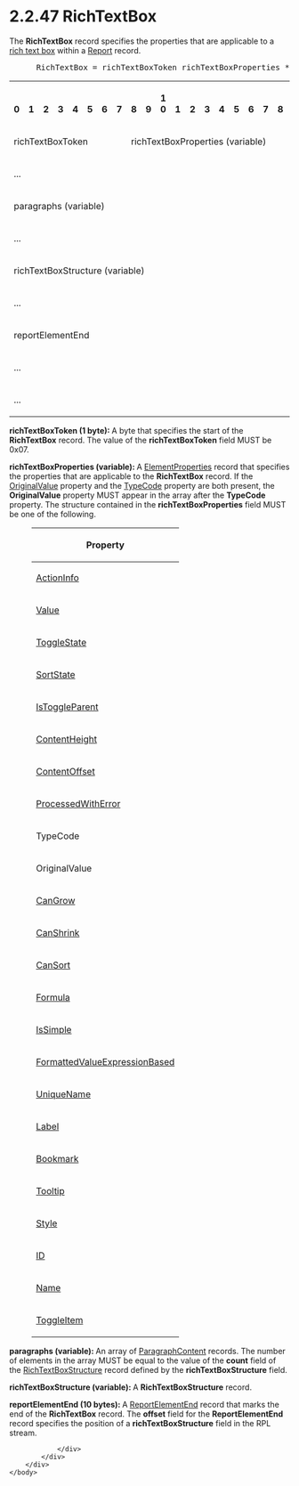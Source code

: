 <html dir="LTR" xmlns:mshelp="http://msdn.microsoft.com/mshelp" xmlns:ddue="http://ddue.schemas.microsoft.com/authoring/2003/5" xmlns:xlink="http://www.w3.org/1999/xlink" xmlns:tool="http://www.microsoft.com/tooltip">
    <head>
        <meta http-equiv="Content-Type" content="text/html; CHARSET=utf-8"></meta>
        <meta name="save" content="history"></meta>
        <title>2.2.47 RichTextBox</title>
        <xml>
            <mshelp:toctitle title="2.2.47 RichTextBox"></mshelp:toctitle>
            <mshelp:rltitle title="[MS-RPL]: RichTextBox"></mshelp:rltitle>
            <mshelp:keyword index="A" term="e1999254-e8d4-4998-8ef5-00e0991ab9c7"></mshelp:keyword>
            <mshelp:attr name="DCSext.ContentType" value="open specification"></mshelp:attr>
            <mshelp:attr name="AssetID" value="e1999254-e8d4-4998-8ef5-00e0991ab9c7"></mshelp:attr>
            <mshelp:attr name="TopicType" value="kbRef"></mshelp:attr>
            <mshelp:attr name="DCSext.Title" value="[MS-RPL]: RichTextBox" />
        </xml>
    </head>
    <body>
        <div id="header">
            <h1 class="heading">2.2.47 RichTextBox</h1>
        </div>
        <div id="mainSection">
            <div id="mainBody">
                <div id="allHistory" class="saveHistory"></div>
                <div id="sectionSection0" class="section" name="collapseableSection">
                    

<p>The <b>RichTextBox</b> record specifies the properties that
are applicable to a <a href="75ae48f7-746b-4b41-919c-6699fa28b3ef.md#gt_f53158b4-0392-468f-9395-7aaa06944e5b">rich
text box</a> within a <a href="4be143af-2e99-41c5-894d-01902ed98673.md">Report</a>
record.           </p>

<dl>
<dd>
<div><pre> RichTextBox = richTextBoxToken richTextBoxProperties *ParagraphContent RichTextBoxStructure ReportElementEnd
</pre></div>
</dd></dl>

<table>
 <tr>
  <th><p><br>0</p></th>
  <th><p><br>1</p></th>
  <th><p><br>2</p></th>
  <th><p><br>3</p></th>
  <th><p><br>4</p></th>
  <th><p><br>5</p></th>
  <th><p><br>6</p></th>
  <th><p><br>7</p></th>
  <th><p><br>8</p></th>
  <th><p><br>9</p></th>
  <th><p>1<br>0</p></th>
  <th><p><br>1</p></th>
  <th><p><br>2</p></th>
  <th><p><br>3</p></th>
  <th><p><br>4</p></th>
  <th><p><br>5</p></th>
  <th><p><br>6</p></th>
  <th><p><br>7</p></th>
  <th><p><br>8</p></th>
  <th><p><br>9</p></th>
  <th><p>2<br>0</p></th>
  <th><p><br>1</p></th>
  <th><p><br>2</p></th>
  <th><p><br>3</p></th>
  <th><p><br>4</p></th>
  <th><p><br>5</p></th>
  <th><p><br>6</p></th>
  <th><p><br>7</p></th>
  <th><p><br>8</p></th>
  <th><p><br>9</p></th>
  <th><p>3<br>0</p></th>
  <th><p><br>1</p></th>
 </tr>
 <tr>
  <td colspan="8">
  <p>richTextBoxToken</p>
  </td>
  <td colspan="24">
  <p>richTextBoxProperties
  (variable)</p>
  </td>
 </tr>
 <tr>
  <td colspan="32">
  <p>...</p>
  </td>
 </tr>
 <tr>
  <td colspan="32">
  <p>paragraphs
  (variable)</p>
  </td>
 </tr>
 <tr>
  <td colspan="32">
  <p>...</p>
  </td>
 </tr>
 <tr>
  <td colspan="32">
  <p>richTextBoxStructure
  (variable)</p>
  </td>
 </tr>
 <tr>
  <td colspan="32">
  <p>...</p>
  </td>
 </tr>
 <tr>
  <td colspan="32">
  <p>reportElementEnd</p>
  </td>
 </tr>
 <tr>
  <td colspan="32">
  <p>...</p>
  </td>
 </tr>
 <tr>
  <td colspan="16">
  <p>...</p>
  </td>
  
 </tr>
</table>

<p><b>richTextBoxToken (1 byte): </b>A byte that
specifies the start of the <b>RichTextBox</b> record. The value of the <b>richTextBoxToken</b>
field MUST be 0x07.</p>

<p><b>richTextBoxProperties (variable): </b>A <a href="d7f6cef2-01c6-4562-a4a0-5f205d79963e.md">ElementProperties</a> record
that specifies the properties that are applicable to the <b>RichTextBox</b>
record. If the <a href="50e2d7e4-3987-43c5-9b07-91ae5d4ebfe6.md">OriginalValue</a>
property and the <a href="2033ee0a-00cc-4616-8fdf-e1b3fc070069.md">TypeCode</a>
property are both present, the <b>OriginalValue</b> property MUST appear in the
array after the <b>TypeCode</b> property. The structure contained in the <b>richTextBoxProperties</b>
field MUST be one of the following.</p>

<dl>
<dd>
<table>
 <thead>
  <tr>
   <th>
   <p>Property</p>
   </th>
  </tr>
 </thead>
 <tr>
  <td>
  <p><a href="3fb876eb-004e-429a-b723-0244f15ea27c.md">ActionInfo</a></p>
  </td>
 </tr>
 <tr>
  <td>
  <p><a href="3f7eea86-e226-47e0-bcc0-0b71b90172e1.md">Value</a></p>
  </td>
 </tr>
 <tr>
  <td>
  <p><a href="d728211e-bf81-4fc1-9938-119b741689b6.md">ToggleState</a></p>
  </td>
 </tr>
 <tr>
  <td>
  <p><a href="2bc8e003-d725-457c-9b54-84912252d98a.md">SortState</a></p>
  </td>
 </tr>
 <tr>
  <td>
  <p><a href="e474faf9-2be5-44c3-9bf6-76ab12309d9f.md">IsToggleParent</a></p>
  </td>
 </tr>
 <tr>
  <td>
  <p><a href="d3beb818-1132-4cc6-a96b-50ac45bb2a07.md">ContentHeight</a></p>
  </td>
 </tr>
 <tr>
  <td>
  <p><a href="28bc13f3-9e30-4d77-8b73-2ed2843f1012.md">ContentOffset</a></p>
  </td>
 </tr>
 <tr>
  <td>
  <p><a href="b98627ed-202b-42ab-ad85-e676fe6757e2.md">ProcessedWithError</a></p>
  </td>
 </tr>
 <tr>
  <td>
  <p>TypeCode</p>
  </td>
 </tr>
 <tr>
  <td>
  <p>OriginalValue</p>
  </td>
 </tr>
 <tr>
  <td>
  <p><a href="4a5d3db4-5291-4394-9d17-9f45ece1b7f8.md">CanGrow</a></p>
  </td>
 </tr>
 <tr>
  <td>
  <p><a href="92f833d5-8678-4028-ad87-fd8a97b3ba12.md">CanShrink</a></p>
  </td>
 </tr>
 <tr>
  <td>
  <p><a href="73f35879-8190-41ab-9941-e8d185beff71.md">CanSort</a></p>
  </td>
 </tr>
 <tr>
  <td>
  <p><a href="f400b13f-a0d4-4621-a3bc-6c41f5e7dda6.md">Formula</a></p>
  </td>
 </tr>
 <tr>
  <td>
  <p><a href="1f7d292a-0408-41fd-85c9-4b52b879b14e.md">IsSimple</a></p>
  </td>
 </tr>
 <tr>
  <td>
  <p><a href="a6b04ecb-0cfc-4e30-a766-d6684258fe4c.md">FormattedValueExpressionBased</a></p>
  </td>
 </tr>
 <tr>
  <td>
  <p><a href="b754f19b-363f-4318-9d61-6daef05397ea.md">UniqueName</a></p>
  </td>
 </tr>
 <tr>
  <td>
  <p><a href="07e6d2f5-45d1-415f-b4d0-ed2de8bd7801.md">Label</a></p>
  </td>
 </tr>
 <tr>
  <td>
  <p><a href="4bcb32fe-6fca-461b-ab82-909174314629.md">Bookmark</a></p>
  </td>
 </tr>
 <tr>
  <td>
  <p><a href="700fe509-80a0-41c1-aedd-451cd43a9c1d.md">Tooltip</a></p>
  </td>
 </tr>
 <tr>
  <td>
  <p><a href="04bf25a1-2f43-4acf-b9eb-b9fa2dc45202.md">Style</a></p>
  </td>
 </tr>
 <tr>
  <td>
  <p><a href="cefdcebd-7703-4ba3-a8f1-ba3681283bf7.md">ID</a></p>
  </td>
 </tr>
 <tr>
  <td>
  <p><a href="62a0694f-142f-4b75-be82-c15aff6e535b.md">Name</a></p>
  </td>
 </tr>
 <tr>
  <td>
  <p><a href="77b85c3e-ef13-47bc-86ca-f9f82b1c7451.md">ToggleItem</a></p>
  </td>
 </tr>
</table>
</dd></dl>

<p><b>paragraphs (variable): </b>An array of <a href="52643085-70bd-4d89-b49c-2f2b79081f42.md">ParagraphContent</a> records.
The number of elements in the array MUST be equal to the value of the <b>count</b>
field of the <a href="800c12ad-faf4-4cd5-af80-940af5c9ed1d.md">RichTextBoxStructure</a>
record defined by the <b>richTextBoxStructure</b> field.</p>

<p><b>richTextBoxStructure (variable): </b>A <b>RichTextBoxStructure</b>
record.</p>

<p><b>reportElementEnd (10 bytes): </b>A <a href="75f1a870-2f17-4806-b286-e67c7239e103.md">ReportElementEnd</a> record
that marks the end of the <b>RichTextBox</b> record. The <b>offset</b> field
for the <b>ReportElementEnd</b> record specifies the position of a <b>richTextBoxStructure</b>
field in the RPL stream.</p>


                </div>
            </div>
        </div>
    </body>
</html>